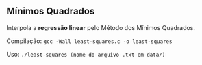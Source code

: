 ## Mínimos Quadrados

Interpola a __regressão linear__ pelo Método dos Mínimos Quadrados.

Compilação: `gcc -Wall least-squares.c -o least-squares`

Uso: `./least-squares (nome do arquivo .txt em data/)`

